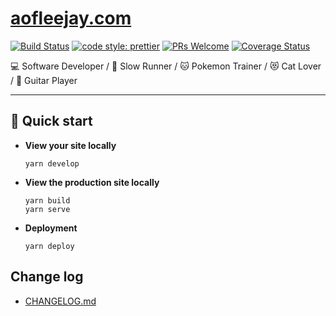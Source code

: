 # [aofleejay.com](https://aofleejay.com)

[![Build Status](https://travis-ci.org/aofleejay/aofleejay.com.svg?branch=master)](https://travis-ci.org/aofleejay/aofleejay.com) [![code style: prettier](https://img.shields.io/badge/code_style-prettier-ff69b4.svg)](https://github.com/prettier/prettier) [![PRs Welcome](https://img.shields.io/badge/PRs-welcome-brightgreen.svg)](http://makeapullrequest.com) [![Coverage Status](https://coveralls.io/repos/github/aofleejay/aofleejay.com/badge.svg?branch=add-coveralls)](https://coveralls.io/github/aofleejay/aofleejay.com?branch=add-coveralls)

💻 Software Developer / 🏃 Slow Runner / 🐱 Pokemon Trainer / 😻 Cat Lover / 🎸 Guitar Player

<hr/>

## 🚀 Quick start

- **View your site locally**

  ```
  yarn develop
  ```

- **View the production site locally**

  ```
  yarn build
  yarn serve
  ```

- **Deployment**
  ```
  yarn deploy
  ```

## Change log

- [CHANGELOG.md](CHANGELOG.md)
